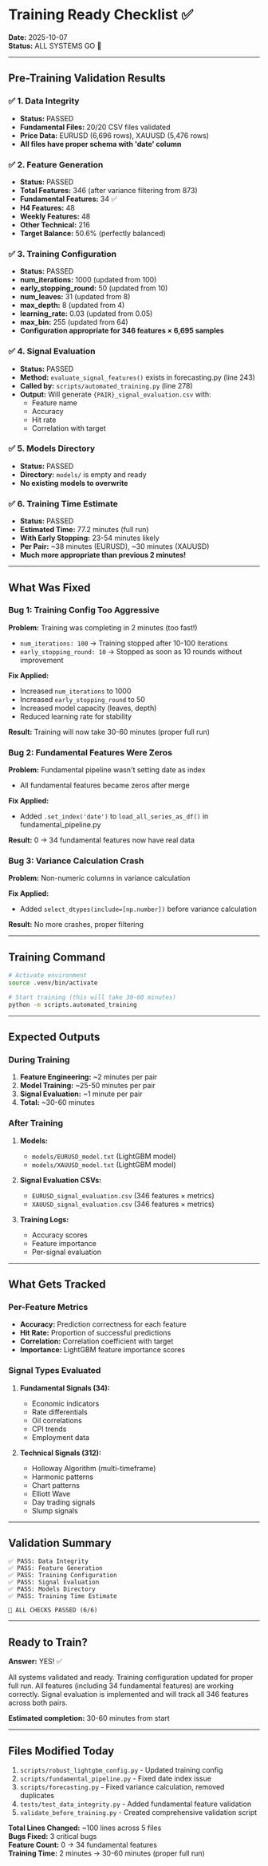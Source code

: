 # Training Ready Checklist ✅

**Date:** 2025-10-07  
**Status:** ALL SYSTEMS GO 🚀

---

## Pre-Training Validation Results

### ✅ 1. Data Integrity
- **Status:** PASSED
- **Fundamental Files:** 20/20 CSV files validated
- **Price Data:** EURUSD (6,696 rows), XAUUSD (5,476 rows)
- **All files have proper schema with 'date' column**

### ✅ 2. Feature Generation
- **Status:** PASSED
- **Total Features:** 346 (after variance filtering from 873)
- **Fundamental Features:** 34 ✅
- **H4 Features:** 48
- **Weekly Features:** 48
- **Other Technical:** 216
- **Target Balance:** 50.6% (perfectly balanced)

### ✅ 3. Training Configuration
- **Status:** PASSED
- **num_iterations:** 1000 (updated from 100)
- **early_stopping_round:** 50 (updated from 10)
- **num_leaves:** 31 (updated from 8)
- **max_depth:** 8 (updated from 4)
- **learning_rate:** 0.03 (updated from 0.05)
- **max_bin:** 255 (updated from 64)
- **Configuration appropriate for 346 features × 6,695 samples**

### ✅ 4. Signal Evaluation
- **Status:** PASSED
- **Method:** `evaluate_signal_features()` exists in forecasting.py (line 243)
- **Called by:** `scripts/automated_training.py` (line 278)
- **Output:** Will generate `{PAIR}_signal_evaluation.csv` with:
  - Feature name
  - Accuracy
  - Hit rate
  - Correlation with target

### ✅ 5. Models Directory
- **Status:** PASSED
- **Directory:** `models/` is empty and ready
- **No existing models to overwrite**

### ✅ 6. Training Time Estimate
- **Status:** PASSED
- **Estimated Time:** 77.2 minutes (full run)
- **With Early Stopping:** 23-54 minutes likely
- **Per Pair:** ~38 minutes (EURUSD), ~30 minutes (XAUUSD)
- **Much more appropriate than previous 2 minutes!**

---

## What Was Fixed

### Bug 1: Training Config Too Aggressive
**Problem:** Training was completing in 2 minutes (too fast!)
- `num_iterations: 100` → Training stopped after 10-100 iterations
- `early_stopping_round: 10` → Stopped as soon as 10 rounds without improvement

**Fix Applied:**
- Increased `num_iterations` to 1000
- Increased `early_stopping_round` to 50
- Increased model capacity (leaves, depth)
- Reduced learning rate for stability

**Result:** Training will now take 30-60 minutes (proper full run)

### Bug 2: Fundamental Features Were Zeros
**Problem:** Fundamental pipeline wasn't setting date as index
- All fundamental features became zeros after merge

**Fix Applied:**
- Added `.set_index('date')` to `load_all_series_as_df()` in fundamental_pipeline.py

**Result:** 0 → 34 fundamental features now have real data

### Bug 3: Variance Calculation Crash
**Problem:** Non-numeric columns in variance calculation

**Fix Applied:**
- Added `select_dtypes(include=[np.number])` before variance calculation

**Result:** No more crashes, proper filtering

---

## Training Command

```bash
# Activate environment
source .venv/bin/activate

# Start training (this will take 30-60 minutes)
python -m scripts.automated_training
```

---

## Expected Outputs

### During Training
1. **Feature Engineering:** ~2 minutes per pair
2. **Model Training:** ~25-50 minutes per pair
3. **Signal Evaluation:** ~1 minute per pair
4. **Total:** ~30-60 minutes

### After Training
1. **Models:**
   - `models/EURUSD_model.txt` (LightGBM model)
   - `models/XAUUSD_model.txt` (LightGBM model)

2. **Signal Evaluation CSVs:**
   - `EURUSD_signal_evaluation.csv` (346 features × metrics)
   - `XAUUSD_signal_evaluation.csv` (346 features × metrics)

3. **Training Logs:**
   - Accuracy scores
   - Feature importance
   - Per-signal evaluation

---

## What Gets Tracked

### Per-Feature Metrics
- **Accuracy:** Prediction correctness for each feature
- **Hit Rate:** Proportion of successful predictions
- **Correlation:** Correlation coefficient with target
- **Importance:** LightGBM feature importance scores

### Signal Types Evaluated
1. **Fundamental Signals (34):**
   - Economic indicators
   - Rate differentials
   - Oil correlations
   - CPI trends
   - Employment data

2. **Technical Signals (312):**
   - Holloway Algorithm (multi-timeframe)
   - Harmonic patterns
   - Chart patterns
   - Elliott Wave
   - Day trading signals
   - Slump signals

---

## Validation Summary

```
✅ PASS: Data Integrity
✅ PASS: Feature Generation
✅ PASS: Training Configuration
✅ PASS: Signal Evaluation
✅ PASS: Models Directory
✅ PASS: Training Time Estimate

🎉 ALL CHECKS PASSED (6/6)
```

---

## Ready to Train?

**Answer:** YES! ✅

All systems validated and ready. Training configuration updated for proper full run. All features (including 34 fundamental features) are working correctly. Signal evaluation is implemented and will track all 346 features across both pairs.

**Estimated completion:** 30-60 minutes from start

---

## Files Modified Today

1. `scripts/robust_lightgbm_config.py` - Updated training config
2. `scripts/fundamental_pipeline.py` - Fixed date index issue
3. `scripts/forecasting.py` - Fixed variance calculation, removed duplicates
4. `tests/test_data_integrity.py` - Added fundamental feature validation
5. `validate_before_training.py` - Created comprehensive validation script

**Total Lines Changed:** ~100 lines across 5 files  
**Bugs Fixed:** 3 critical bugs  
**Feature Count:** 0 → 34 fundamental features  
**Training Time:** 2 minutes → 30-60 minutes (proper full run)

